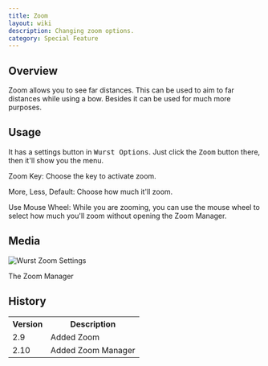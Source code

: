```yaml
---
title: Zoom
layout: wiki
description: Changing zoom options.
category: Special Feature
---
```


## Overview
Zoom allows you to see far distances. This can be used to aim to far distances while using a bow. Besides it can be used for much more purposes.

## Usage

It has a settings button in <kbd>Wurst Options</kbd>. Just click the <kbd>Zoom</kbd> button there, then it'll show you the menu.

Zoom Key: Choose the key to activate zoom.

More, Less, Default: Choose how much it'll zoom.

Use Mouse Wheel: While you are zooming, you can use the mouse wheel to select how much you'll zoom without opening the Zoom Manager.


## Media
<div class="row">
  <div class="col-sm-10 col-md-8 col-lg-6">
    <div class="thumbnail">
      <img src="https://cloud.githubusercontent.com/assets/11584045/12003797/fcddde0a-ab36-11e5-9a0c-2e059cd87941.png" alt="Wurst Zoom Settings">
      <div class="caption">
        <p>
          The Zoom Manager
        </p>
      </div>
    </div>
  </div>
</div>

## History

<table>
  <tr>
    <th>Version</th>
    <th>Description</th>
  </tr>
  <tr>
    <td>2.9</td>
    <td>Added Zoom</td>
  </tr>
  <tr>
    <td>2.10</td>
    <td>Added Zoom Manager</td>
  </tr>
</table>
